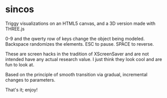 # sincos
Triggy visualizations on an HTML5 canvas, and a 3D version made with THREE.js

0-9 and the qwerty row of keys change the object being modeled. Backspace randomizes the elements. ESC to pause. SPACE to reverse.

These are screen hacks in the tradition of XScreenSaver and are not intended have any actual research value. I just think they look cool and are fun to look at.

Based on the principle of smooth transition via gradual, incremental changes to parameters.

That's it; enjoy!
